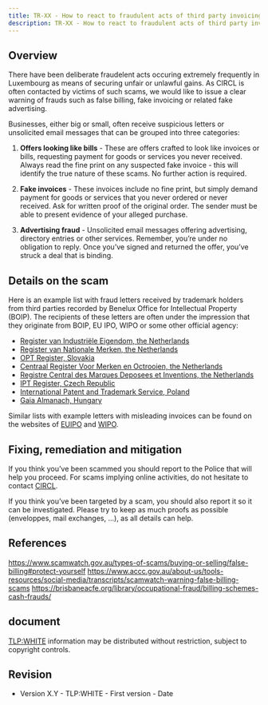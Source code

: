 ```yaml
---
title: TR-XX - How to react to fraudulent acts of third party invoicing or requesting funds without showing any purchase order
description: TR-XX - How to react to fraudulent acts of third party invoicing or requesting funds without showing any purchase order
---
```


Overview
--------

There have been deliberate fraudelent acts occuring extremely frequently in Luxembourg as means of securing unfair or unlawful gains. As CIRCL is often contacted by victims of such scams, we would like to issue a clear warning of frauds such as false billing, fake invoicing or related fake advertising.

Businesses, either big or small, often receive suspicious letters or unsolicited email messages that can be grouped into three categories:

1. **Offers looking like bills** - 
These are offers crafted to look like invoices or bills, requesting payment for goods or services you never received. Always read the fine print on any suspected fake invoice - this will identify the true nature of these scams. No further action is required.

2. **Fake invoices** - 
These invoices include no fine print, but simply demand payment for goods or services that you never ordered or never received. Ask for written proof of the original order. The sender must be able to present evidence of your alleged purchase.

3. **Advertising fraud** - 
Unsolicited email messages offering advertising, directory entries or other services. Remember, you’re under no obligation to reply. Once you’ve signed and returned the offer, you’ve struck a deal that is binding.

Details on the scam
----------------------------
Here is an example list with fraud letters received by trademark holders from third parties recorded by Benelux Office for Intellectual Property (BOIP). The recipients of these letters are often under the impression that they originate from BOIP, EU IPO, WIPO or some other official agency:

- [Register van Industriële Eigendom, the Netherlands](https://www.boip.int/wps/wcm/connect/www/b324e626-f64f-4f1c-98d3-1e01f01414ab/Reg+IE.pdf?MOD=AJPERES)
- [Register van Nationale Merken, the Netherlands](https://www.boip.int/wps/wcm/connect/www/ce3ea6cd-93cd-41cc-9d7f-d95072948692/Reg+Nat+Merken.pdf?MOD=AJPERES)
- [OPT Register, Slovakia](https://www.boip.int/wps/wcm/connect/www/0d2857f6-f880-4c49-9a6d-2e19fba446a1/OPT+register.pdf?MOD=AJPERES)
- [Centraal Register Voor Merken en Octrooien, the Netherlands](https://www.boip.int/wps/wcm/connect/www/12392c76-a3d7-4f8d-ab82-28a05f232a52/CRMO.pdf?MOD=AJPERES)
- [Registre Central des Marques Deposees et Inventions, the Netherlands](https://www.boip.int/wps/wcm/connect/www/588a8ab3-c037-4b0e-861b-c9bf5db83883/RCdMDeI.pdf?MOD=AJPERES)
- [IPT Register, Czech Republic](https://www.boip.int/wps/wcm/connect/www/39046a65-4fc0-4793-8cf4-785d99f5ab39/IPT+Register.pdf?MOD=AJPERES)
- [International Patent and Trademark Service, Poland](https://www.boip.int/wps/wcm/connect/www/2b940c93-b826-4363-995a-be3327680ac8/IPTS+%281%29.pdf?MOD=AJPERES)
- [Gaia Almanach, Hungary](https://www.boip.int/wps/wcm/connect/www/d90298d3-f08b-4c9f-a92f-2bd2979aa6f2/Gaia+Almanach.pdf?MOD=AJPERES)

Similar lists with example letters with misleading invoices can be found on the websites of [EUIPO](https://euipo.europa.eu/ohimportal/en/misleading-invoices) and [WIPO](http://www.wipo.int/madrid/en/fees/invoices_2015.html). 

Fixing, remediation and mitigation
----------------------------------

If you think you’ve been scammed you should report to the Police that will help you proceed. For scams implying online activities, do not hesitate to contact [CIRCL](mailto:info@circl.lu).

If you think you’ve been targeted by a scam, you should also report it so it can be investigated. Please try to keep as much proofs as possible (enveloppes, mail exchanges, ...), as all details can help.


References
----------
https://www.scamwatch.gov.au/types-of-scams/buying-or-selling/false-billing#protect-yourself
https://www.accc.gov.au/about-us/tools-resources/social-media/transcripts/scamwatch-warning-false-billing-scams
https://brisbaneacfe.org/library/occupational-fraud/billing-schemes-cash-frauds/

document
-------------------------------

[TLP:WHITE](/pub/traffic-light-protocol/) information may be distributed without restriction, subject to copyright controls.


Revision
--------

- Version X.Y - TLP:WHITE - First version - Date

